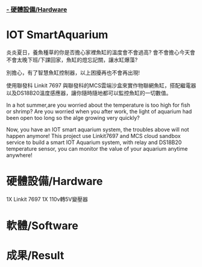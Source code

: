 ### [- 硬體設備/Hardware](#硬體設備hardware) 


# IOT SmartAquarium

炎炎夏日，養魚種草的你是否擔心家裡魚缸的溫度會不會過高?
會不會擔心今天會不會太晚下班/下課回家，魚缸的燈忘記關，讓水缸爆藻?

別擔心，有了智慧魚缸控制器，以上困擾再也不會再出現!

使用聯發科 Linkit 7697 與聯發科的MCS雲端沙盒來實作物聯網魚缸，搭配繼電器以及DS18B20溫度感應器，讓你隨時隨地都可以監控魚缸的一切數值。

In a hot summer,are you worried about the temperature is too high for fish or shrimp?
Are you worried when you after work, the light of aquarium had been open too long so the alge growing very quickly?

Now, you have an IOT smart aquarium system, the troubles above will not happen anymore!
This project use Linkit7697 and MCS cloud sandbox service to build a smart IOT Aquarium system,
with relay and DS18B20 temperature sensor, you can monitor the value of your aquarium anytime anywhere!



























# 硬體設備/Hardware
1X Linkit 7697
1X 110v轉5V變壓器
# 軟體/Software
# 成果/Result


